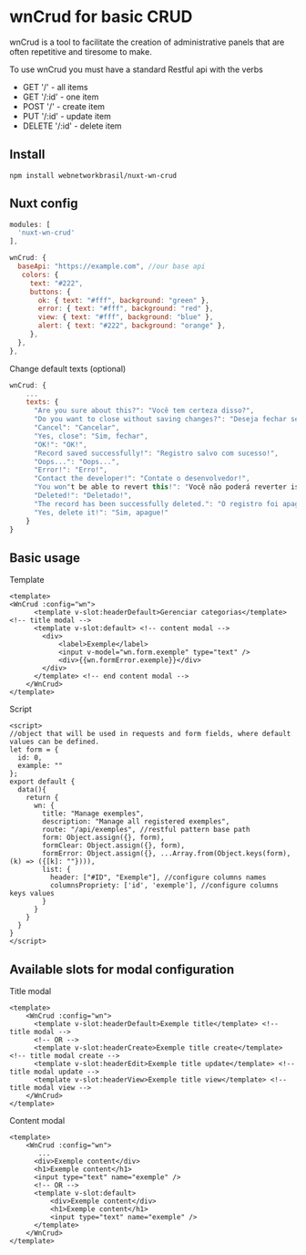 # wnCrud for basic CRUD
wnCrud is a tool to facilitate the creation of administrative panels that are often repetitive and tiresome to make.

To use wnCrud you must have a standard Restful api with the verbs 
- GET '/' - all items
- GET '/:id' - one item
- POST '/' - create item
- PUT '/:id' - update item
- DELETE '/:id' - delete item

## Install

    npm install webnetworkbrasil/nuxt-wn-crud

## Nuxt config
```js
modules: [
  'nuxt-wn-crud'
],

wnCrud: {
  baseApi: "https://example.com", //our base api
   colors: {
     text: "#222",
     buttons: {
       ok: { text: "#fff", background: "green" },
       error: { text: "#fff", background: "red" },
       view: { text: "#fff", background: "blue" },
       alert: { text: "#222", background: "orange" },
     },
  },
},
```

Change default texts (optional)
```js
wnCrud: {
    ...
    texts: {
      "Are you sure about this?": "Você tem certeza disso?",
      "Do you want to close without saving changes?": "Deseja fechar sem salvar as alterações?",
      "Cancel": "Cancelar",
      "Yes, close": "Sim, fechar",
      "OK!": "OK!",
      "Record saved successfully!": "Registro salvo com sucesso!",
      "Oops...": "Oops...",
      "Error!": "Erro!",
      "Contact the developer!": "Contate o desenvolvedor!",
      "You won"t be able to revert this!": "Você não poderá reverter isso!",
      "Deleted!": "Deletado!",
      "The record has been successfully deleted.": "O registro foi apagado com sucesso.",
      "Yes, delete it!": "Sim, apague!"
    }
}
```

## Basic usage

Template
```vue
<template>
<WnCrud :config="wn">
      <template v-slot:headerDefault>Gerenciar categorias</template> <!-- title modal -->
      <template v-slot:default> <!-- content modal -->
        <div>
            <label>Exemple</label>
            <input v-model="wn.form.exemple" type="text" />
            <div>{{wn.formError.exemple}}</div>
        </div>
      </template> <!-- end content modal -->
    </WnCrud>
</template>
```
Script
```vue
<script>
//object that will be used in requests and form fields, where default values ​​can be defined. 
let form = {
  id: 0,
  example: ""
};
export default {
  data(){
    return {
      wn: {
        title: "Manage exemples",
        description: "Manage all registered exemples",
        route: "/api/exemples", //restful pattern base path
        form: Object.assign({}, form),
        formClear: Object.assign({}, form),
        formError: Object.assign({}, ...Array.from(Object.keys(form), (k) => ({[k]: ""}))),
        list: {
          header: ["#ID", "Exemple"], //configure columns names
          columnsPropriety: ['id', 'exemple'], //configure columns keys values
        }
      }
    }
  }
}
</script>
```
## Available slots for modal configuration

Title modal
```vue
<template>
    <WnCrud :config="wn">
      <template v-slot:headerDefault>Exemple title</template> <!-- title modal -->
      <!-- OR -->
      <template v-slot:headerCreate>Exemple title create</template> <!-- title modal create -->
      <template v-slot:headerEdit>Exemple title update</template> <!-- title modal update -->
      <template v-slot:headerView>Exemple title view</template> <!-- title modal view -->
    </WnCrud>
</template>
```
Content modal
```vue
<template>
    <WnCrud :config="wn">
       ...
      <div>Exemple content</div>
      <h1>Exemple content</h1>
      <input type="text" name="exemple" />
      <!-- OR -->
      <template v-slot:default>
          <div>Exemple content</div>
          <h1>Exemple content</h1>
          <input type="text" name="exemple" />
      </template>
    </WnCrud>
</template>
```
